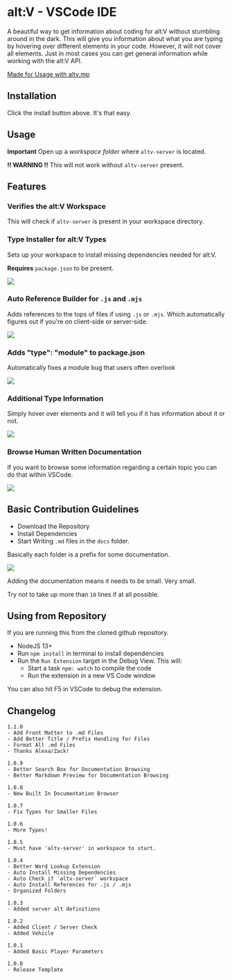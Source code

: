 # alt:V - VSCode IDE

A beautiful way to get information about coding for alt:V without stumbling around in the dark. This will give you information about what you are typing by hovering over different elements in your code. However, it will not cover all elements. Just in most cases you can get general information while working with the alt:V API.

[Made for Usage with altv.mp](https://altv.mp)

## Installation

Click the install button above. It's that easy.

## Usage

**Important**
Open up a _workspace folder_ where `altv-server` is located.

**!! WARNING !!**
This will not work without `altv-server` present.

## Features

### Verifies the alt:V Workspace

This will check if `altv-server` is present in your workspace directory.

### Type Installer for alt:V Types

Sets up your workspace to install missing dependencies needed for alt:V.

**Requires** `package.json` to be present.

![](https://i.imgur.com/UAuSR7O.png)

### Auto Reference Builder for `.js` and `.mjs`

Adds references to the tops of files if using `.js` or `.mjs`. Which automatically figures out if you're on client-side or server-side.

![](https://i.imgur.com/30RaULb.png)

### Adds "type": "module" to package.json

Automatically fixes a module bug that users often overlook

![](https://i.imgur.com/uwF7H9F.png)

### Additional Type Information

Simply hover over elements and it will tell you if it has information about it or not.

![](https://thumbs.gfycat.com/EnviousSecondhandBullfrog-size_restricted.gif)

### Browse Human Written Documentation

If you want to browse some information regarding a certain topic you can do that within VSCode.

![](https://thumbs.gfycat.com/CarelessDefiantDaddylonglegs-size_restricted.gif)

## Basic Contribution Guidelines

-   Download the Repository
-   Install Dependencies
-   Start Writing `.md` files in the `docs` folder.

Basically each folder is a prefix for some documentation.

![](https://i.imgur.com/gokOSIN.png)

Adding the documentation means it needs to be small. Very small.

Try not to take up more than `10` lines if at all possible.

## Using from Repository

If you are running this from the cloned github repository.

-   NodeJS 13+
-   Run `npm install` in terminal to install dependencies
-   Run the `Run Extension` target in the Debug View. This will:
    -   Start a task `npm: watch` to compile the code
    -   Run the extension in a new VS Code window

You can also hit F5 in VSCode to debug the extension.

## Changelog

```
1.1.0
- Add Front Matter to .md Files
- Add Better Title / Prefix Handling for Files
- Format All .md Files
- Thanks Alexa/Zack!

1.0.9
- Better Search Box for Documentation Browsing
- Better Markdown Preview for Documentation Browsing

1.0.8
- New Built In Documentation Browser

1.0.7
- Fix Types for Smaller Files

1.0.6
- More Types!

1.0.5
- Must have 'altv-server' in workspace to start.

1.0.4
- Better Word Lookup Extension
- Auto Install Missing Dependencies
- Auto Check if `altv-server` workspace
- Auto Install References for .js / .mjs
- Organized Folders

1.0.3
- Added server alt definitions

1.0.2
- Added Client / Server Check
- Added Vehicle

1.0.1
- Added Basic Player Parameters

1.0.0
- Release Template
```
